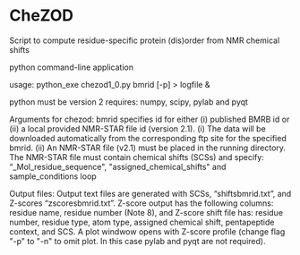 # CheZOD
Script to compute residue-specific protein (dis)order from NMR chemical shifts

python command-line application

usage: python_exe chezod1_0.py bmrid [-p] > logfile &

python must be version 2
requires: numpy, scipy, pylab and pyqt

Arguments for chezod:
bmrid specifies id for either (i) published BMRB id or (ii) a local provided NMR-STAR file id (version 2.1).
 (i) The data will be downloaded automatically from the corresponding ftp site for the specified bmrid.
 (ii) An NMR-STAR file (v2.1) must be placed in the running directory.
The NMR-STAR file must contain chemical shifts (SCSs) and specify: “_Mol_residue_sequence", "assigned_chemical_shifts" and sample_conditions loop

Output files:
Output text files are generated with SCSs, “shiftsbmrid.txt”, and Z-scores “zscoresbmrid.txt”.
Z-score output has the following columns: residue name, residue number (Note 8), and Z-score
shift file has: residue number, residue type, atom type, assigned chemical shift, pentapeptide context, and SCS. 
A plot windwow opens with Z-score profile (change flag "-p" to "-n" to omit plot. In this case pylab and pyqt are not required).
